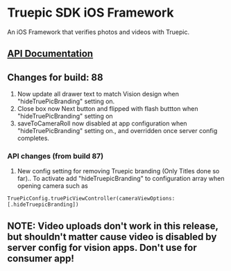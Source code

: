 Truepic SDK iOS Framework
=
An iOS Framework that verifies photos and videos with Truepic.

## [API Documentation](Truepic_iOS_SDK.pdf)

## Changes for build: 88
1. Now update all drawer text to match Vision design when "hideTruePicBranding" setting on.
2. Close box now Next button and flipped with flash buttton when "hideTruePicBranding" setting on
2. saveToCameraRoll now disabled at app configuration when "hideTruePicBranding" setting on., and overridden once server config completes.

###  API changes (from build 87)
1.  New config setting for removing Truepic branding (Only Titles done so far)..
To activate add "hideTruepicBranding" to configuration array when opening camera such as 
```
TruePicConfig.truePicViewController(cameraViewOptions: [.hideTruepicBranding])
```


## NOTE: Video uploads don't work in this release, but shouldn't matter cause video is disabled by server config for vision apps. Don't use for consumer app!
